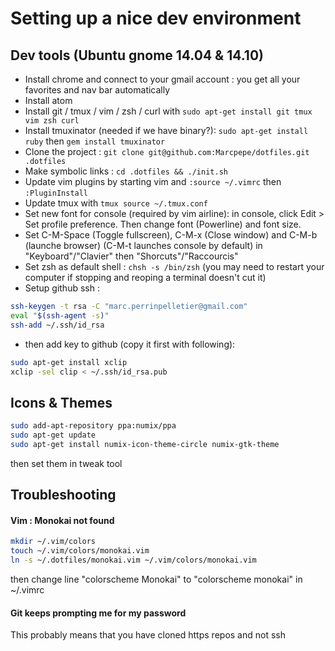 # Setting up a nice dev environment

## Dev tools (Ubuntu gnome 14.04 & 14.10)
- Install chrome and connect to your gmail account : you get all your favorites and nav bar automatically
- Install atom
- Install git / tmux / vim / zsh / curl with `sudo apt-get install git tmux vim zsh curl`
- Install tmuxinator (needed if we have binary?): `sudo apt-get install ruby` then `gem install tmuxinator`
- Clone the project : `git clone git@github.com:Marcpepe/dotfiles.git .dotfiles`
- Make symbolic links : `cd .dotfiles && ./init.sh`
- Update vim plugins by starting vim and `:source ~/.vimrc` then `:PluginInstall`
- Update tmux with `tmux source ~/.tmux.conf`
- Set new font for console (required by vim airline): in console, click Edit > Set profile preference. Then change font (Powerline) and font size.
- Set C-M-Space (Toggle fullscreen), C-M-x (Close window) and C-M-b (launche browser) (C-M-t launches console by default) in "Keyboard"/"Clavier" then "Shorcuts"/"Raccourcis"
- Set zsh as default shell : `chsh -s /bin/zsh` (you may need to restart your computer if stopping and reoping a terminal doesn't cut it)
- Setup github ssh : 
```bash
ssh-keygen -t rsa -C "marc.perrinpelletier@gmail.com"
eval "$(ssh-agent -s)"
ssh-add ~/.ssh/id_rsa
```
- then add key to github (copy it first with following):
```bash
sudo apt-get install xclip
xclip -sel clip < ~/.ssh/id_rsa.pub
```

## Icons & Themes
```bash
sudo add-apt-repository ppa:numix/ppa
sudo apt-get update
sudo apt-get install numix-icon-theme-circle numix-gtk-theme
```
then set them in tweak tool


## Troubleshooting

#### Vim : Monokai not found
```bash
mkdir ~/.vim/colors
touch ~/.vim/colors/monokai.vim
ln -s ~/.dotfiles/monokai.vim ~/.vim/colors/monokai.vim
```
then change line "colorscheme Monokai" to "colorscheme monokai" in ~/.vimrc

#### Git keeps prompting me for my password

This probably means that you have cloned https repos and not ssh
